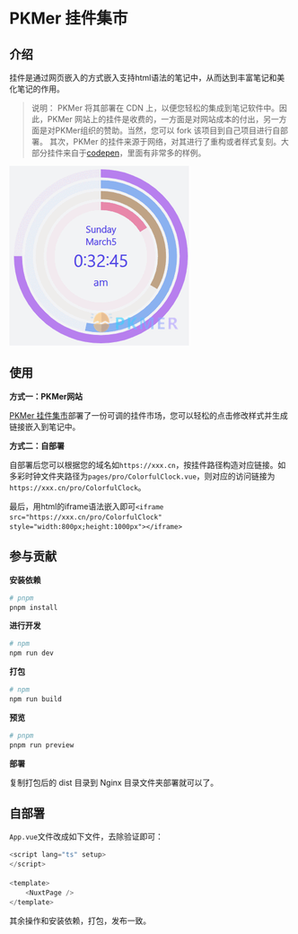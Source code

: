 # PKMer 挂件集市

## 介绍

挂件是通过网页嵌入的方式嵌入支持html语法的笔记中，从而达到丰富笔记和美化笔记的作用。

> 说明：
> PKMer 将其部署在 CDN 上，以便您轻松的集成到笔记软件中。因此，PKMer 网站上的挂件是收费的，一方面是对网站成本的付出，另一方面是对PKMer组织的赞助。当然，您可以 fork 该项目到自己项目进行自部署。
> 其次，PKMer 的挂件来源于网络，对其进行了重构或者样式复刻。大部分挂件来自于[codepen](https://codepen.io)，里面有非常多的样例。

![](./assets/ColorfulClock.gif)

## 使用

**方式一：PKMer网站**

[PKMer 挂件集市](https://pkmer.cn/products/widget/widgetMarket/)部署了一份可调的挂件市场，您可以轻松的点击修改样式并生成链接嵌入到笔记中。

**方式二：自部署**

自部署后您可以根据您的域名如`https://xxx.cn`，按挂件路径构造对应链接。如多彩时钟文件夹路径为`pages/pro/ColorfulClock.vue`，则对应的访问链接为`https://xxx.cn/pro/ColorfulClock`。

最后，用html的iframe语法嵌入即可`<iframe src="https://xxx.cn/pro/ColorfulClock" style="width:800px;height:1000px"></iframe>`

## 参与贡献

**安装依赖**

```bash
# pnpm
pnpm install
```

**进行开发**

```bash
# npm
npm run dev
```

**打包**

```bash
# npm
npm run build

```

**预览**

```bash
# pnpm
pnpm run preview
```

**部署**

复制打包后的 dist 目录到 Nginx 目录文件夹部署就可以了。

## 自部署

`App.vue`文件改成如下文件，去除验证即可：

```js
<script lang="ts" setup>
</script>

<template>
    <NuxtPage />
</template>
```
其余操作和安装依赖，打包，发布一致。